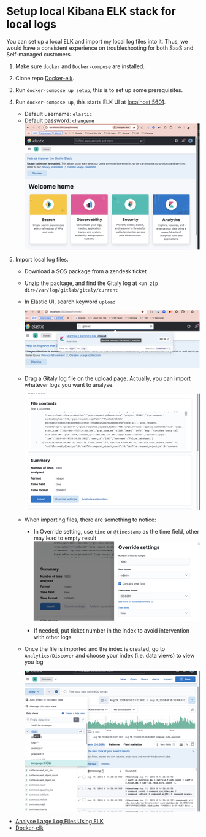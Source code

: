 # Setup local Kibana ELK stack for local logs

You can set up a local ELK and import my local log files into it.
Thus, we would have a consistent experience on troubleshooting for both
SaaS and Self-managed customers.

1. Make sure `docker` and `Docker-compose` are installed.
1. Clone repo [Docker-elk](https://github.com/deviantony/docker-elk).
1. Run `docker-compose up setup`, this is to set up some prerequisites.
1. Run `docker-compose up`, this starts ELK UI at [localhost:5601](http://localhost:5601/app/home#/).
    - Default username: `elastic`
    - Default password: `changeme`
    ![elk-homepage.png](img%2Felk-homepage.png)

1. Import local log files.
    - Download a SOS package from a zendesk ticket
    - Unzip the package, and find the Gitaly log at `<un zip dir>/var/log/gitlab/gitaly/current`
    - In Elastic UI, search keyword `upload`

      ![elk-upload.png](img%2Felk-upload.png)

    - Drag a Gitaly log file on the upload page. Actually, you can import whatever logs you want to analyse.

      ![elk-impor-preview.png](img%2Felk-impor-preview.png)

    - When importing files, there are something to notice:
        - In Override setting, use `time` or `@timestamp` as the time field, other may lead to empty result
          ![elk-override-settings.png](img%2Felk-override-settings.png)

        - If needed, put ticket number in the index to avoid intervention with other logs
    - Once the file is imported and the index is created, go to `Analytics/Discover` and choose your index
      (i.e. data views) to view you log

      ![elk-view-logs.png](img%2Felk-view-logs.png)

- [Analyse Large Log Files Using ELK](https://ahmedmusaad.com/analyse-large-log-files-using-elk/)
- [Docker-elk](https://github.com/deviantony/docker-elk)
